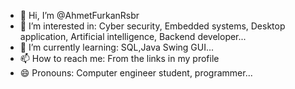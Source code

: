 - 👋 Hi, I’m @AhmetFurkanRsbr
- 👀 I’m interested in: Cyber security, Embedded systems, Desktop application, Artificial intelligence, Backend developer...
- 🌱 I’m currently learning: SQL,Java Swing GUI...
- 📫 How to reach me: From the links in my profile
- 😄 Pronouns: Computer engineer student, programmer...

<!---
AhmetFurkanRsbr/AhmetFurkanRsbr is a ✨ special ✨ repository because its `README.md` (this file) appears on your GitHub profile.
You can click the Preview link to take a look at your changes.
--->
